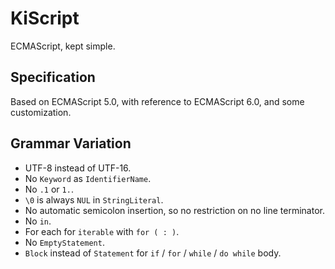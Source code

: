 # KiScript

ECMAScript, kept simple.

## Specification

Based on ECMAScript 5.0, with reference to ECMAScript 6.0, and some customization.

## Grammar Variation

- UTF-8 instead of UTF-16.
- No `Keyword` as `IdentifierName`.
- No `.1` or `1.`.
- `\0` is always `NUL` in `StringLiteral`.
- No automatic semicolon insertion, so no restriction on no line terminator.
- No `in`.
- For each for `iterable` with `for ( : )`.
- No `EmptyStatement`.
- `Block` instead of `Statement` for `if` / `for` / `while` / `do while` body.
